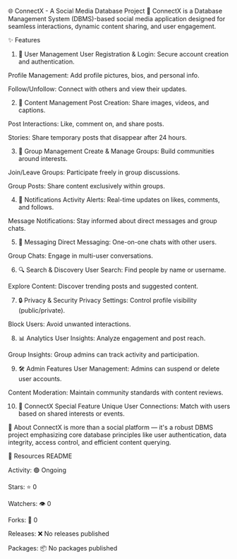 🌐 ConnectX - A Social Media Database Project 📱
ConnectX is a Database Management System (DBMS)-based social media application designed for seamless interactions, dynamic content sharing, and user engagement.

✨ Features
1. 👤 User Management
User Registration & Login: Secure account creation and authentication.

Profile Management: Add profile pictures, bios, and personal info.

Follow/Unfollow: Connect with others and view their updates.

2. 📸 Content Management
Post Creation: Share images, videos, and captions.

Post Interactions: Like, comment on, and share posts.

Stories: Share temporary posts that disappear after 24 hours.

3. 👥 Group Management
Create & Manage Groups: Build communities around interests.

Join/Leave Groups: Participate freely in group discussions.

Group Posts: Share content exclusively within groups.

4. 🔔 Notifications
Activity Alerts: Real-time updates on likes, comments, and follows.

Message Notifications: Stay informed about direct messages and group chats.

5. 💬 Messaging
Direct Messaging: One-on-one chats with other users.

Group Chats: Engage in multi-user conversations.

6. 🔍 Search & Discovery
User Search: Find people by name or username.

Explore Content: Discover trending posts and suggested content.

7. 🔒 Privacy & Security
Privacy Settings: Control profile visibility (public/private).

Block Users: Avoid unwanted interactions.

8. 📊 Analytics
User Insights: Analyze engagement and post reach.

Group Insights: Group admins can track activity and participation.

9. 🛠️ Admin Features
User Management: Admins can suspend or delete user accounts.

Content Moderation: Maintain community standards with content reviews.

10. 🔗 ConnectX Special Feature
Unique User Connections: Match with users based on shared interests or events.

📌 About
ConnectX is more than a social platform — it's a robust DBMS project emphasizing core database principles like user authentication, data integrity, access control, and efficient content querying.

📁 Resources
README

Activity: 🟢 Ongoing

Stars: ⭐ 0

Watchers: 👁️ 0

Forks: 🍴 0

Releases: ❌ No releases published

Packages: 📦 No packages published
